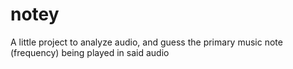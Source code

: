 # notey
A little project to analyze audio, and guess the primary music note (frequency) being played in said audio
